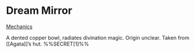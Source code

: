# Dream Mirror

[Mechanics](https://www.dndbeyond.com/magic-items/3819612-dream-mirror) 

A dented copper bowl, radiates divination magic. Origin unclear. Taken from [[Agata]]’s hut. %%SECRET[1]%%
